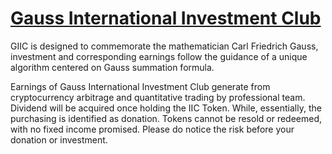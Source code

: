# [Gauss International Investment Club](https://gauss-iic.github.io)

GIIC is designed to commemorate the mathematician Carl Friedrich Gauss, investment and corresponding earnings follow the guidance of a unique algorithm centered on Gauss summation formula.

Earnings of Gauss International Investment Club generate from cryptocurrency arbitrage and quantitative trading by professional team. Dividend will be acquired once holding the IIC Token. While, essentially, the purchasing is identified as donation. Tokens cannot be resold or redeemed, with no fixed income promised. Please do notice the risk before your donation or investment.
